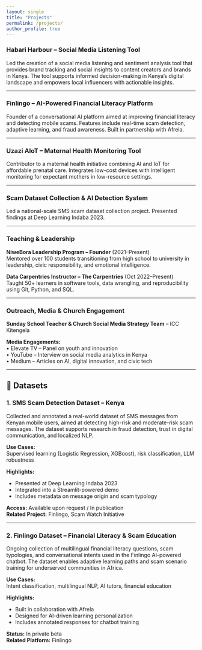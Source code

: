 ```yaml
---
layout: single
title: "Projects"
permalink: /projects/
author_profile: true
---
```


### Habari Harbour – Social Media Listening Tool  
Led the creation of a social media listening and sentiment analysis tool that provides brand tracking and social insights to content creators and brands in Kenya. The tool supports informed decision-making in Kenya’s digital landscape and empowers local influencers with actionable insights.

---

### Finlingo – AI-Powered Financial Literacy Platform  
Founder of a conversational AI platform aimed at improving financial literacy and detecting mobile scams. Features include real-time scam detection, adaptive learning, and fraud awareness. Built in partnership with Afrela.

---

### Uzazi AIoT – Maternal Health Monitoring Tool  
Contributor to a maternal health initiative combining AI and IoT for affordable prenatal care. Integrates low-cost devices with intelligent monitoring for expectant mothers in low-resource settings.

---

### Scam Dataset Collection & AI Detection System  
Led a national-scale SMS scam dataset collection project. Presented findings at Deep Learning Indaba 2023.

---

### Teaching & Leadership  
**NiweBora Leadership Program – Founder** (2021–Present)  
Mentored over 100 students transitioning from high school to university in leadership, civic responsibility, and emotional intelligence.

**Data Carpentries Instructor – The Carpentries** (Oct 2022–Present)  
Taught 50+ learners in software tools, data wrangling, and reproducibility using Git, Python, and SQL.

---



### Outreach, Media & Church Engagement  
**Sunday School Teacher & Church Social Media Strategy Team** – ICC Kitengela  

**Media Engagements:**  
• Elevate TV – Panel on youth and innovation  
• YouTube – Interview on social media analytics in Kenya  
• Medium – Articles on AI, digital innovation, and civic tech


---

## 📂 Datasets

### 1. SMS Scam Detection Dataset – Kenya

Collected and annotated a real-world dataset of SMS messages from Kenyan mobile users, aimed at detecting high-risk and moderate-risk scam messages. The dataset supports research in fraud detection, trust in digital communication, and localized NLP.

**Use Cases:**  
Supervised learning (Logistic Regression, XGBoost), risk classification, LLM robustness

**Highlights:**
- Presented at Deep Learning Indaba 2023  
- Integrated into a Streamlit-powered demo  
- Includes metadata on message origin and scam typology

**Access:** Available upon request / In publication  
**Related Project:** Finlingo, Scam Watch Initiative

---

### 2. Finlingo Dataset – Financial Literacy & Scam Education

Ongoing collection of multilingual financial literacy questions, scam typologies, and conversational intents used in the Finlingo AI-powered chatbot. The dataset enables adaptive learning paths and scam scenario training for underserved communities in Africa.

**Use Cases:**  
Intent classification, multilingual NLP, AI tutors, financial education

**Highlights:**
- Built in collaboration with Afrela  
- Designed for AI-driven learning personalization  
- Includes annotated responses for chatbot training

**Status:** In private beta  
**Related Platform:** Finlingo

